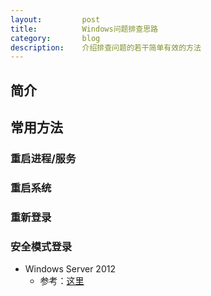 ```yaml
---
layout:         post
title:          Windows问题排查思路
category:       blog
description:    介绍排查问题的若干简单有效的方法
---
```


## 简介

## 常用方法

### 重启进程/服务

### 重启系统

### 重新登录

### 安全模式登录

- Windows Server 2012
	- 参考：[这里](http://www.isunshare.com/windows-2012/boot-windows-server-2012-in-safe-mode.html)